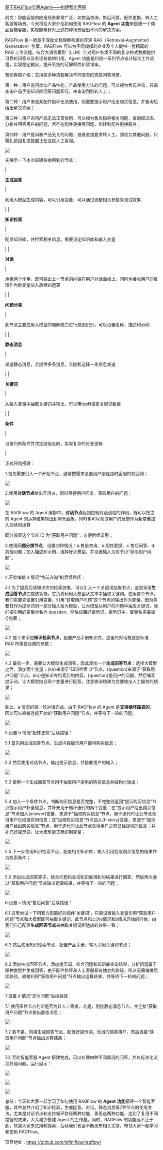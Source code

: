 [基于RAGFlow实践Agent——构建智能客服](https://mp.weixin.qq.com/s/4veudx24Jdc20uRa9QosjA) 

 前文：智能客服的应用场景非常广泛，如商品咨询，售后问答，配件更换，转人工客服等场景。今天将给大家介绍如何使用 RAGFlow 的 **Agent 功能**来搭建一个商品智能客服，实现能够针对上述四种场景给出不同的解决方案。

RAGFlow 是一款基于深度文档理解构建的开源 RAG（Retrieval-Augmented Generation）引擎。RAGFlow 可以为不同规模的企业及个人提供一套精简的 RAG 工作流程，结合大语言模型（LLM）针对用户各类不同的复杂格式数据提供可靠的问答以及有理有据的引用。Agent 功能是利用一系列节点设计标准工作流程，实现稳定输出，提升系统的可解释性和容错率。

智能客服介绍：支持按多种流程解决不同情况的商品问答场景。

第一种：用户询问类似产品性能，产品使用方法的问题，可以视为售前咨询，只需查询产品手册知识库回答问题即可，未查询到则转人工；

第二种：用户发现某配件损坏无法使用，则需要提示用户给出购买信息，并查询后给出解决方案；

第三种：用户询问产品无法正常使用，可以视为售后指导相关问题，查询知识库，分析并回答用户的问题，若存在配件更换等问题，则转到配件更换服务；

第四种：用户提问和产品无关的问题，或者直接要求转人工，则视为其他问题，只需礼貌回复或提醒正在连接人工客服。

![](https://mmbiz.qpic.cn/sz_mmbiz_png/tfic1yF9PPIicPRLOEwPGfytPTlUBg4Xamz112BicloUZSYGZicIibVRCLEYlmp4AiaSMRc6PEBC5RVxNxibEkZlHXAxw/640?wx_fmt=png&from=appmsg)

先展示一下本次搭建将会用到的节点：

| 

**生成回答**

 | 

利用大模型生成内容，可以引用变量，可以通过调整相关参数来调试效果

 |
| 

**知识检索**

 | 

配置知识库，并检索相关信息，需要设定知识库和输入变量

 |
| 

**对话**

 | 

承担两个作用，既可输出上一节点的内容在用户对话面板上，同时也接收用户的反馈作为新变量加入后续的运算

 |
| 

**问题分类**

 | 

此节点主要应用大模型的理解能力进行意图识别，可以设置名称、描述和示例

 |
| 

**静态消息**

 | 

发送静态消息，若提供多条消息，会随机选择一条信息发送

 |
| 

**关键词**

 | 

从输入变量中抽取关键词并输出，可以用topN指定关键词数量

 |
| 

**条件**

 | 

设置判断条件并决定路径走向，实现复杂的分支逻辑

 |

正式开始搭建：

1.首先需要引入一个开始节点，通常按需求设置用户刚连接时客服的欢迎词；

![](https://mmbiz.qpic.cn/sz_mmbiz_png/tfic1yF9PPIicPRLOEwPGfytPTlUBg4Xam7kEVJ4ev13IA7XIEotBsbAUaws6nRyRIRTXPsC0vt0BChU6zklZxbg/640?wx_fmt=png&from=appmsg)

2.使用**对话节点**给出开场白，同时等待用户回复，获取用户的问题；

![](https://mmbiz.qpic.cn/sz_mmbiz_png/tfic1yF9PPIicPRLOEwPGfytPTlUBg4XamnvjEjNIgjubNgyv5DZHXh9T4VdgBfDbbIupvicyPQgCKmibXoMYWOVoA/640?wx_fmt=png&from=appmsg)

在 RAGFlow 的 Agent 编排中，**对话节点**起到控制对话流程的作用，既可以把之前 Agent 的运算结果输出到聊天面板，同时也可以获取用户的反馈作为新变量加入后续的运算

同时设置这个节点 ID 为“获取用户问题”，方便后续调用；

3.使用**问题分类节点**，设置四种情况：a.售前咨询、b.配件更换、c.售后问答、d.其他问题；加入描述和示例，选择好大模型，并设置输入为前节点“获取用户问题”。

![](https://mmbiz.qpic.cn/sz_mmbiz_png/tfic1yF9PPIicPRLOEwPGfytPTlUBg4Xamuf8XmGSBjZERbbU4kjrT6zcsCAs9q3QNruIlhiayyhicXMRH0NDLvlSA/640?wx_fmt=png&from=appmsg)

4.开始编排 a 情况“售前咨询”的后续路径：

4.1 为了提高后续知识库的检索效果，可以引入一个关键词抽取节点，这里采用**生成回答节点**完成该功能，它负责利用大模型从文本中抽取关键词。使用这个节点，我们需要先设置引用变量，引用“获取用户问题”这个节点的输出作为变量，因为需要其作为提示词的一部分输入给大模型，让大模型从用户的问题中抽取关键词，我们把引用的变量命名为 question，然后设置好提示词，提示词中，变量名需要被{}包裹；

![](https://mmbiz.qpic.cn/sz_mmbiz_png/tfic1yF9PPIicPRLOEwPGfytPTlUBg4XamlSeOxoSmUJictll6PCuaVv5NOaSiceqrqrI86XeluUP7pMPnVTaBzTtw/640?wx_fmt=png&from=appmsg)

4.2 接下来添加**知识检索节点**，配置产品手册知识库。这里的对话框就是标准 RAG 所需要设置的参数；

![](https://mmbiz.qpic.cn/sz_mmbiz_png/tfic1yF9PPIicPRLOEwPGfytPTlUBg4XamYhMztfDeydic0mpNjHqAzCWzbjyvtj4UI8WD2oe8JJvaKHBMLTxATTA/640?wx_fmt=png&from=appmsg)

4.3 最后一步，需要让大模型生成回答，因此添加一个**生成回答节点**：选择大模型之后，添加两个变量：{kb}来源于“知识检索\_0”节点，{question}来源于“获取用户问题”节点，{kb}是知识库检索到的内容，{question}是用户的问题，然后编写提示词，让大模型结合两个变量进行回答，注意查询结果为空要输出人工服务的结果；

![](https://mmbiz.qpic.cn/sz_mmbiz_png/tfic1yF9PPIicPRLOEwPGfytPTlUBg4XamlmTvhicwjm8sEwLiaz6J9vDzKpyPkr3u7AT9VDlnRZpuDZGlYrO71QicQ/640?wx_fmt=png&from=appmsg)

到此，a 情况的第一轮对话完成。由于 RAGFlow 的 Agent 是**支持循环路径的**，因此可以直接连接开始的“获取用户问题”节点，并等待下一轮的问题。

![](https://mmbiz.qpic.cn/sz_mmbiz_png/tfic1yF9PPIicPRLOEwPGfytPTlUBg4XamzHAGuwVKjTv74EsibP7bcJ8TpGz13vvHiamMZXCD63T3QcUG7m4KwBZw/640?wx_fmt=png&from=appmsg)

5.设置 b 情况“配件更换”后续路径：

5.1 首先用生成回答节点，生成内容提示用户提供购买信息；

![](https://mmbiz.qpic.cn/sz_mmbiz_png/tfic1yF9PPIicPRLOEwPGfytPTlUBg4XamTNHN6XoNMkVERMMv5EaqL0dBsu7CAhnicfNEndL7W1QkelELPaETT7g/640?wx_fmt=png&from=appmsg)

5.2 然后使用对话节点，输出提示信息，并接收用户的输入；

![](https://mmbiz.qpic.cn/sz_mmbiz_png/tfic1yF9PPIicPRLOEwPGfytPTlUBg4XamHt0tOFIicdeNkDXY9kiaGkA6Vd8vfCysic6UZ5heCGksdckKRvvd6Y7EA/640?wx_fmt=png&from=appmsg)

5.3 使用一个生成回答节点用于抽取用户提供的购买信息并结构化输出；

![](https://mmbiz.qpic.cn/sz_mmbiz_png/tfic1yF9PPIicPRLOEwPGfytPTlUBg4XamrrCwJFryTuT2rqZsDAbLP4UyVlIhjtvTocQcsvHRn5uibiaGbddENiccA/640?wx_fmt=png&from=appmsg)

5.4 加入一个条件节点，判断购买信息是否完整，不完整则返回“提示购买信息”节点提示用户补全信息，并补充用于循环迭代的两个变量：在“提示用户给出购买信息”节点加入{answer}变量，来源于“抽取购买信息”节点，用于迭代时让此节点获得用户已经提供的信息；在“抽取购买信息”节点加入{history}变量，来源于“提示用户给出购买信息”节点，用于迭代时让此节点获得用户之前已经提供的信息；并补充好提示词，让大模型能正确识别变量；

![](https://mmbiz.qpic.cn/sz_mmbiz_png/tfic1yF9PPIicPRLOEwPGfytPTlUBg4XamGO6RrciaC1UjaTDTHykI1RWSd6L4mD1aURN9sT0cozHhaibPTTEHk44g/640?wx_fmt=png&from=appmsg)

5.5 下一步使用知识检索节点，配置相关知识库，输入引用抽取购买信息的结果作为检索条件；

![](https://mmbiz.qpic.cn/sz_mmbiz_png/tfic1yF9PPIicPRLOEwPGfytPTlUBg4XamgZz6mcY6PibfGTYYhicSCicC10qfTZHjDRnsgjolwG2rMuJcGowaUScbg/640?wx_fmt=png&from=appmsg)

5.6 添加生成回答算子，结合问题和查询知识库得到的结果进行回答，然后再次通过“获取用户问题”节点输出运算结果，并等待下一轮的问题；

![](https://mmbiz.qpic.cn/sz_mmbiz_png/tfic1yF9PPIicPRLOEwPGfytPTlUBg4Xamq7NypgSIKwxLnbvSnxAO7DESMEEgQVNL7Dr9qjqLibCnSeqef2ELnVg/640?wx_fmt=png&from=appmsg)

6.设置 c 情况“售后问答”后续路径：

6.1 这里尝试一下用官方配置好的插件'关键词'，只需设置输入变量引用“获取用户问题”节点和大模型即可抽取关键词，此节点和上边a情况和b情况开始的时候，由我们自己配置**生成回答节点**来抽取关键词所达成的效果一致；

![](https://mmbiz.qpic.cn/sz_mmbiz_png/tfic1yF9PPIicPRLOEwPGfytPTlUBg4Xam0RupO7J5HYmtL0UTv3x2v5iaufK5liakIqLbbibuz35h6Re7De7b8DRJA/640?wx_fmt=png&from=appmsg)

6.2 然后使用知识检索节点，配置产品手册，输入引用关键词节点；

![](https://mmbiz.qpic.cn/sz_mmbiz_png/tfic1yF9PPIicPRLOEwPGfytPTlUBg4XamuUHMslsbwMg1qXfdibzRicpiafNwpWiaiabialCsRKHQk82ylbicnnLMgbFMA/640?wx_fmt=png&from=appmsg)

6.3 添加生成回答节点，添加提示词，结合问题和知识库查询结果，分析问题属于哪种类型并生成回答，由于配件损坏和人工客服都有独立的路径，所以无需编排后续路径，直接利用“获取用户问题”节点输出运算结果，并等待下一轮的问题；

![](https://mmbiz.qpic.cn/sz_mmbiz_png/tfic1yF9PPIicPRLOEwPGfytPTlUBg4XamXetOwic84nibpQ6OibkhYTGfkkYgezgQicfQbmxs7T0ChKEkMQgxTDMsxA/640?wx_fmt=png&from=appmsg)

7.设置 d 情况“其他问题”后续路径：

7.1 使用条件节点判断是否为转人工需求，若是，则接静态消息节点，并连接“获取用户问题”节点输出静态消息；

![](https://mmbiz.qpic.cn/sz_mmbiz_png/tfic1yF9PPIicPRLOEwPGfytPTlUBg4XamDO4a5w79j6XdSdvfy2ZweuMb6icJy1aCIEWxI5YzyyDu6G04IgBY2icw/640?wx_fmt=png&from=appmsg)

7.2 若不是，则接生成回答节点，配置好提示词，恰当的回答用户，然后连接“获取用户问题”节点输出运算结果；

![](https://mmbiz.qpic.cn/sz_mmbiz_png/tfic1yF9PPIicPRLOEwPGfytPTlUBg4XamXHILnW8OKfOib11gcOA50CwViahq7vyGfhWxmPknobQYkOciadOGDQZFw/640?wx_fmt=png&from=appmsg)

7.3 至此智能客服 Agent 搭建完成，可以处理四种不同情况的问答，并以标准化流程处理问题。运行展示：

![](https://mmbiz.qpic.cn/sz_mmbiz_png/tfic1yF9PPIicPRLOEwPGfytPTlUBg4Xam9dOEMibdvOVHHLGGz6B5II1G3zwJiaj5Y6fqUKSScACvwsH8CRib2zgjg/640?wx_fmt=png&from=appmsg)

![](https://mmbiz.qpic.cn/sz_mmbiz_png/tfic1yF9PPIicPRLOEwPGfytPTlUBg4XamwmwOlyXYkbozibwWXoUGqibkUxXM5wEIjoibnI39zrricYDAvXECyBlx5Q/640?wx_fmt=png&from=appmsg)

![](https://mmbiz.qpic.cn/sz_mmbiz_png/tfic1yF9PPIicPRLOEwPGfytPTlUBg4Xamfb3zZVUPJTGhs6UziawV99dFzdn3cLBXccHDSX0SUlO5BccRZeIQSLg/640?wx_fmt=png&from=appmsg)

总结：今天和大家一起学习了如何使用 RAGFlow 的 **Agent**  **功能**搭建一个智能客服，其中总共介绍了知识检索，生成回答，对话，静态消息等7种节点的使用方法，尤其是对话节点和支持循环路径两种功能，善用这两种功能，达到了复用不同路径的效果，大大减少搭建 Agent 的工作量。同时，RAGFlow 的功能远不止于此，欢迎大家来试用和探索，后续我们也会不断发布相关文章，带领大家一起学习和使用 RAGFlow。

项目地址：https://github.com/infiniflow/ragflow/